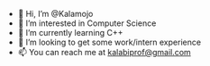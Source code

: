 - 👋 Hi, I’m @Kalamojo
- 👀 I’m interested in Computer Science
- 🌱 I’m currently learning C++
- 💞️ I’m looking to get some work/intern experience
- 📫 You can reach me at kalabiprof@gmail.com

<!---
Kalamojo/Kalamojo is a ✨ special ✨ repository because its `README.md` (this file) appears on your GitHub profile.
You can click the Preview link to take a look at your changes.
--->
